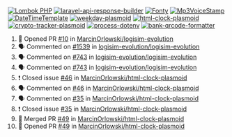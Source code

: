 [![Lombok PHP](https://github-readme-stats.vercel.app/api/pin/?username=MarcinOrlowski&repo=lombok-php&theme=default&hide_border=true&title_color=87c9c3&text_color=62696d&icon_color=636a6d&bg_color=30393e)](https://github.com/MarcinOrlowski/lombok-php)
[![laravel-api-response-builder](https://github-readme-stats.vercel.app/api/pin/?username=MarcinOrlowski&repo=laravel-api-response-builder&theme=default&hide_border=true&title_color=87c9c3&text_color=62696d&icon_color=636a6d&bg_color=30393e)](https://github.com/MarcinOrlowski/laravel-api-response-builder)
[![Fonty](https://github-readme-stats.vercel.app/api/pin/?username=MarcinOrlowski&repo=Fonty&theme=default&hide_border=true&title_color=87c9c3&text_color=62696d&icon_color=636a6d&bg_color=30393e)](https://github.com/MarcinOrlowski/Fonty)
[![Mp3VoiceStamp](https://github-readme-stats.vercel.app/api/pin/?username=MarcinOrlowski&repo=Mp3VoiceStamp&theme=default&hide_border=true&title_color=87c9c3&text_color=62696d&icon_color=636a6d&bg_color=30393e)](https://github.com/MarcinOrlowski/Mp3VoiceStamp)
[![DateTimeTemplate](https://github-readme-stats.vercel.app/api/pin/?username=MarcinOrlowski&repo=DateTimeTemplate&theme=default&hide_border=true&title_color=87c9c3&text_color=62696d&icon_color=636a6d&bg_color=30393e)](https://github.com/MarcinOrlowski/DateTimeTemplate)
[![weekday-plasmoid](https://github-readme-stats.vercel.app/api/pin/?username=MarcinOrlowski&repo=weekday-plasmoid&theme=default&hide_border=true&title_color=87c9c3&text_color=62696d&icon_color=636a6d&bg_color=30393e)](https://github.com/MarcinOrlowski/weekday-plasmoid)
[![html-clock-plasmoid](https://github-readme-stats.vercel.app/api/pin/?username=MarcinOrlowski&repo=html-clock-plasmoid&theme=default&hide_border=true&title_color=87c9c3&text_color=62696d&icon_color=636a6d&bg_color=30393e)](https://github.com/MarcinOrlowski/html-clock-plasmoid)
[![crypto-tracker-plasmoid](https://github-readme-stats.vercel.app/api/pin/?username=MarcinOrlowski&repo=crypto-tracker-plasmoid&theme=default&hide_border=true&title_color=87c9c3&text_color=62696d&icon_color=636a6d&bg_color=30393e)](https://github.com/MarcinOrlowski/crypto-tracker-plasmoid)
[![process-dotenv](https://github-readme-stats.vercel.app/api/pin/?username=MarcinOrlowski&repo=process-dotenv&theme=default&hide_border=true&title_color=87c9c3&text_color=62696d&icon_color=636a6d&bg_color=30393e)](https://github.com/MarcinOrlowski/process-dotenv)
[![bank-qrcode-formatter](https://github-readme-stats.vercel.app/api/pin/?username=MarcinOrlowski&repo=bank-qrcode-formatter&theme=default&hide_border=true&title_color=87c9c3&text_color=62696d&icon_color=636a6d&bg_color=30393e)](https://github.com/MarcinOrlowski/bank-qrcode-formatter)

<!--START_SECTION:activity-->
1. 💪 Opened PR [#10](https://github.com/MarcinOrlowski/logisim-evolution/pull/10) in [MarcinOrlowski/logisim-evolution](https://github.com/MarcinOrlowski/logisim-evolution)
2. 🗣 Commented on [#1539](https://github.com/logisim-evolution/logisim-evolution/issues/1539) in [logisim-evolution/logisim-evolution](https://github.com/logisim-evolution/logisim-evolution)
3. 🗣 Commented on [#743](https://github.com/logisim-evolution/logisim-evolution/issues/743) in [logisim-evolution/logisim-evolution](https://github.com/logisim-evolution/logisim-evolution)
4. 🗣 Commented on [#743](https://github.com/logisim-evolution/logisim-evolution/issues/743) in [logisim-evolution/logisim-evolution](https://github.com/logisim-evolution/logisim-evolution)
5. ❗️ Closed issue [#46](https://github.com/MarcinOrlowski/html-clock-plasmoid/issues/46) in [MarcinOrlowski/html-clock-plasmoid](https://github.com/MarcinOrlowski/html-clock-plasmoid)
6. 🗣 Commented on [#46](https://github.com/MarcinOrlowski/html-clock-plasmoid/issues/46) in [MarcinOrlowski/html-clock-plasmoid](https://github.com/MarcinOrlowski/html-clock-plasmoid)
7. 🗣 Commented on [#35](https://github.com/MarcinOrlowski/html-clock-plasmoid/issues/35) in [MarcinOrlowski/html-clock-plasmoid](https://github.com/MarcinOrlowski/html-clock-plasmoid)
8. ❗️ Closed issue [#35](https://github.com/MarcinOrlowski/html-clock-plasmoid/issues/35) in [MarcinOrlowski/html-clock-plasmoid](https://github.com/MarcinOrlowski/html-clock-plasmoid)
9. 🎉 Merged PR [#49](https://github.com/MarcinOrlowski/html-clock-plasmoid/pull/49) in [MarcinOrlowski/html-clock-plasmoid](https://github.com/MarcinOrlowski/html-clock-plasmoid)
10. 💪 Opened PR [#49](https://github.com/MarcinOrlowski/html-clock-plasmoid/pull/49) in [MarcinOrlowski/html-clock-plasmoid](https://github.com/MarcinOrlowski/html-clock-plasmoid)
<!--END_SECTION:activity-->
